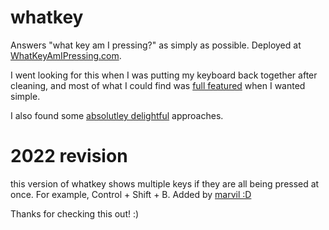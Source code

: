 # whatkey
Answers "what key am I pressing?" as simply as possible. Deployed at [WhatKeyAmIPressing.com](http://whatkeyamipressing.com).

I went looking for this when I was putting my keyboard back together after cleaning, and most of what I could find was [full featured](http://keyboardchecker.com/) when I wanted simple. 

I also found some [absolutley delightful](http://www.keyboardtester.com/) approaches.


# 2022 revision
this version of whatkey shows multiple keys if they are all being pressed at once. For example, Control + Shift + B. Added by [marvil :D](https://github.com/marvil6)

Thanks for checking this out! :)
